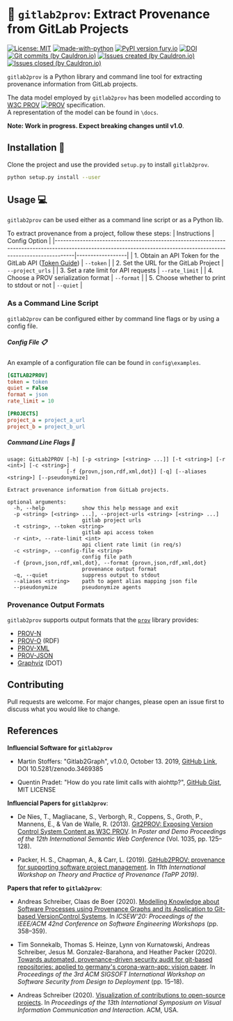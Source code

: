 # :seedling: `gitlab2prov`: Extract Provenance from GitLab Projects 

[![License: MIT](https://img.shields.io/github/license/dlr-sc/gitlab2prov?label=License)](https://opensource.org/licenses/MIT) [![made-with-python](https://img.shields.io/badge/Made%20with-Python-1f425f.svg)](https://www.python.org/) [![PyPI version fury.io](https://badge.fury.io/py/gitlab2prov.svg)](https://pypi.python.org/pypi/gitlab2prov/) [![DOI](https://zenodo.org/badge/215042878.svg)](https://zenodo.org/badge/latestdoi/215042878) [![Git commits (by Cauldron.io)](https://cauldron.io/project/4509/export/svg/git_commits.svg)](https://cauldron.io/project/4509) [![Issues created (by Cauldron.io)](https://cauldron.io/project/4509/export/svg/issues_created.svg)](https://cauldron.io/project/4509) [![Issues closed (by Cauldron.io)](https://cauldron.io/project/4509/export/svg/issues_closed.svg)](https://cauldron.io/project/4509)

`gitlab2prov` is a Python library and command line tool for extracting provenance information from GitLab projects.  

The data model employed by `gitlab2prov` has been modelled according to [W3C PROV](https://www.w3.org/TR/prov-overview/) [![PROV](https://www.w3.org/Icons/SW/Buttons/sw-prov-blue.png)](https://www.w3.org/TR/prov-overview/) specification.  
A representation of the model can be found in `\docs`.

**Note: Work in progress. Expect breaking changes until v1.0**.

## Installation :wrench:

Clone the project and use the provided `setup.py` to install `gitlab2prov`.

```bash
python setup.py install --user
```

## Usage :computer:

`gitlab2prov` can be used either as a command line script or as a Python lib.

To extract provenance from a project, follow these steps:
| Instructions                                                                                                                                                      | Config Option    |
|-------------------------------------------------------------------------------------------------------------------------------------------------------------------|------------------|
| 1. Obtain an API Token for the GitLab API ([Token Guide](https://docs.gitlab.com/ee/user/profile/personal_access_tokens.html#creating-a-personal-access-token)) | `--token`        |
| 2. Set the URL for the GitLab Project                                                                                                                             | `--project_urls` |
| 3. Set a rate limit for API requests                                                                                                                              | `--rate_limit`   |
| 4. Choose a PROV serialization format                                                                                                                             | `--format`       |
| 5. Choose whether to print to stdout or not                                                                                                                       | `--quiet`        |

### As a Command Line Script

`gitlab2prov` can be configured either by command line flags or by using a config file.


##### Config File :clipboard:

An example of a configuration file can be found in `config\examples`.

```ini
[GITLAB2PROV]
token = token
quiet = False
format = json
rate_limit = 10

[PROJECTS]
project_a = project_a_url
project_b = project_b_url
```

##### Command Line Flags :flags:

```
usage: GitLab2PROV [-h] [-p <string> [<string> ...]] [-t <string>] [-r <int>] [-c <string>]
                   [-f {provn,json,rdf,xml,dot}] [-q] [--aliases <string>] [--pseudonymize]

Extract provenance information from GitLab projects.

optional arguments:
  -h, --help            show this help message and exit
  -p <string> [<string> ...], --project-urls <string> [<string> ...]
                        gitlab project urls
  -t <string>, --token <string>
                        gitlab api access token
  -r <int>, --rate-limit <int>
                        api client rate limit (in req/s)
  -c <string>, --config-file <string>
                        config file path
  -f {provn,json,rdf,xml,dot}, --format {provn,json,rdf,xml,dot}
                        provenance output format
  -q, --quiet           suppress output to stdout
  --aliases <string>    path to agent alias mapping json file
  --pseudonymize        pseudonymize agents
```

### Provenance Output Formats

`gitlab2prov` supports output formats that the [`prov`](https://github.com/trungdong/prov) library provides:
* [PROV-N](http://www.w3.org/TR/prov-n/)
* [PROV-O](http://www.w3.org/TR/prov-o/) (RDF)
* [PROV-XML](http://www.w3.org/TR/prov-xml/)
* [PROV-JSON](http://www.w3.org/Submission/prov-json/)
* [Graphviz](https://graphviz.org/) (DOT)


## Contributing

Pull requests are welcome. For major changes, please open an issue first to discuss what you would like to change.

## References

**Influencial Software for `gitlab2prov`**
* Martin Stoffers: "Gitlab2Graph", v1.0.0, October 13. 2019, [GitHub Link](https://github.com/DLR-SC/Gitlab2Graph), DOI 10.5281/zenodo.3469385  

* Quentin Pradet: "How do you rate limit calls with aiohttp?", [GitHub Gist](https://gist.github.com/pquentin/5d8f5408cdad73e589d85ba509091741), MIT LICENSE

**Influencial Papers for `gitlab2prov`**:

* De Nies, T., Magliacane, S., Verborgh, R., Coppens, S., Groth, P., Mannens, E., & Van de Walle, R. (2013). [Git2PROV: Exposing Version Control System Content as W3C PROV](https://dl.acm.org/doi/abs/10.5555/2874399.2874431). In *Poster and Demo Proceedings of the 12th International Semantic Web Conference* (Vol. 1035, pp. 125–128).

* Packer, H. S., Chapman, A., & Carr, L. (2019). [GitHub2PROV: provenance for supporting software project management](https://dl.acm.org/doi/10.5555/3359032.3359039). In *11th International Workshop on Theory and Practice of Provenance (TaPP 2019)*.

**Papers that refer to `gitlab2prov`**:
* Andreas Schreiber, Claas de Boer (2020). [Modelling Knowledge about Software Processes using Provenance Graphs and its Application to Git-based VersionControl Systems](https://dl.acm.org/doi/10.1145/3387940.3392220). In *ICSEW'20: Proceedings of the IEEE/ACM 42nd Conference on Software Engineering Workshops* (pp. 358–359).

* Tim Sonnekalb, Thomas S. Heinze, Lynn von Kurnatowski, Andreas Schreiber, Jesus M. Gonzalez-Barahona, and Heather Packer (2020). [Towards automated, provenance-driven security audit for git-based repositories: applied to germany's corona-warn-app: vision paper](https://doi.org/10.1145/3416507.3423190). In *Proceedings of the 3rd ACM SIGSOFT International Workshop on Software Security from Design to Deployment* (pp. 15–18).

* Andreas Schreiber (2020). [Visualization of contributions to open-source projects](https://doi.org/10.1145/3430036.3430057). In *Proceedings of the 13th International Symposium on Visual Information Communication and Interaction*. ACM, USA. 
